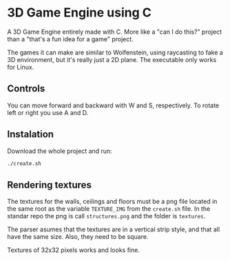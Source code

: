 # 3D Game Engine using C

A 3D Game Engine entirely made with C. More like a "can I do this?" project than a "that's a fun idea for a game" project.

The games it can make are similar to Wolfenstein, using raycasting to fake a 3D environment, but it's really just a 2D plane. The executable only works for Linux.

## Controls

You can move forward and backward with W and S, respectively. To rotate left or right you use A and D.

## Instalation

Download the whole project and run:

```bash
./create.sh
```

## Rendering textures

The textures for the walls, ceilings and floors must be a png file located in the same root as the variable `TEXTURE_IMG` from the `create.sh` file. In the standar repo the png is call `structures.png` and the folder is `textures`.

The parser asumes that the textures are in a vertical strip style, and that all have the same size. Also, they need to be square.

Textures of 32x32 pixels works and looks fine.
